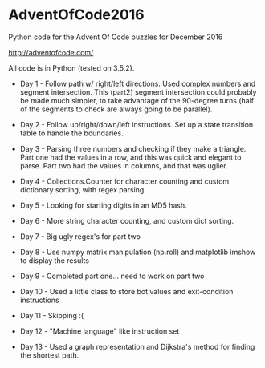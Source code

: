 # AdventOfCode2016
Python code for the Advent Of Code puzzles for December 2016


http://adventofcode.com/

All code is in Python (tested on 3.5.2).


* Day 1 - Follow path w/ right/left directions.  Used complex numbers and segment intersection.
    This (part2) segment intersection could probably be made much simpler, to take advantage
    of the 90-degree turns (half of the segments to check are always going to be parallel).

* Day 2 - Follow up/right/down/left instructions.  Set up a state transition table to handle
    the boundaries.

* Day 3 - Parsing three numbers and checking if they make a triangle.  Part one had the values
    in a row, and this was quick and elegant to parse.  Part two had the values in columns,
    and that was uglier.

* Day 4 - Collections.Counter for character counting and custom dictionary sorting, with 
    regex parsing

* Day 5 - Looking for starting digits in an MD5 hash.  

* Day 6 - More string character counting, and custom dict sorting.

* Day 7 - Big ugly regex's for part two

* Day 8 - Use numpy matrix manipulation (np.roll) and matplotlib imshow to display the results

* Day 9 - Completed part one... need to work on part two

* Day 10 - Used a little class to store bot values and exit-condition instructions

* Day 11 - Skipping :(

* Day 12 - "Machine language" like instruction set

* Day 13 - Used a graph representation and Dijkstra's method for finding the shortest path.
